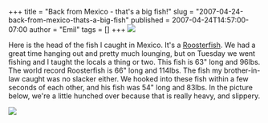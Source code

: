 +++
title = "Back from Mexico - that's a big fish!"
slug = "2007-04-24-back-from-mexico-thats-a-big-fish"
published = 2007-04-24T14:57:00-07:00
author = "Emil"
tags = []
+++
[![](/posts/2007-04-24/thumbnails/2007-04-24-back-from-mexico-thats-a-big-fish-IMG_1700.JPG)](/posts/2007-04-24/2007-04-24-back-from-mexico-thats-a-big-fish-IMG_1700.JPG)

Here is the head of the fish I caught in Mexico. It's a
[Roosterfish](http://www.anglingdirectholidays.com/pages/rooster_fish.html).
We had a great time hanging out and pretty much lounging, but on Tuesday
we went fishing and I taught the locals a thing or two. This fish is 63"
long and 96lbs. The world record Roosterfish is 66" long and 114lbs. The
fish my brother-in-law caught was no slacker either. We hooked into
these fish within a few seconds of each other, and his fish was 54" long
and 83lbs. In the picture below, we're a little hunched over because
that is really heavy, and slippery.

  

[![](/posts/2007-04-24/thumbnails/2007-04-24-back-from-mexico-thats-a-big-fish-IMG_1708.JPG)](/posts/2007-04-24/2007-04-24-back-from-mexico-thats-a-big-fish-IMG_1708.JPG)
